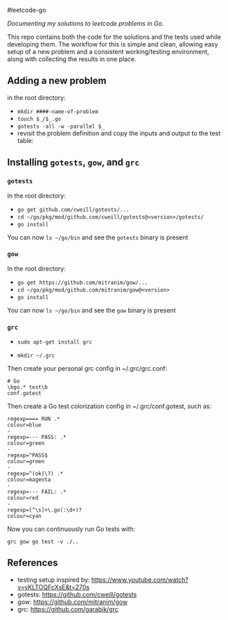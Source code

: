 #leetcode-go

*Documenting my solutions to leetcode problems in Go.*

This repo contains both the code for the solutions and the tests used while developing them.
The workflow for this is simple and clean, allowing easy setup of a new problem and
a consistent working/testing environment, along with collecting the results in one place.


## Adding a new problem

in the root directory:

- `mkdir ####-name-of-problem`
- `touch $_/$_.go`
- `gotests -all -w -parallel $_`
- revisit the problem definition and copy the inputs and output to the test table:



## Installing `gotests`, `gow`, and `grc`

### `gotests`

In the root directory:

- `go get github.com/cweill/gotests/...`
- `cd ~/go/pkg/mod/github.com/cweill/gotests@<version>/gotests/`
- `go install`

You can now `ls ~/go/bin` and see the `gotests` binary is present

### `gow`

In the root directory:

- `go get https://github.com/mitranim/gow/...`
- `cd ~/go/pkg/mod/github.com/mitranim/gow@<version>`
- `go install`

You can now `ls ~/go/bin` and see the `gow` binary is present

### `grc`

- `sudo apt-get install grc`

- `mkdir ~/.grc`

Then create your personal grc config in ~/.grc/grc.conf:

```
# Go
\bgo.* test\b
conf.gotest
```

Then create a Go test colorization config in ~/.grc/conf.gotest, such as:

```
regexp==== RUN .*
colour=blue
-
regexp=--- PASS: .*
colour=green
-
regexp=^PASS$
colour=green
-
regexp=^(ok|\?) .*
colour=magenta
-
regexp=--- FAIL: .*
colour=red
-
regexp=[^\s]+\.go(:\d+)?
colour=cyan
```

Now you can continuously run Go tests with:

`grc gow go test -v ./..`


## References

- testing setup inspired by: https://www.youtube.com/watch?v=yKLTOQFcXsE&t=270s
- gotests: https://github.com/cweill/gotests
- gow: https://github.com/mitranim/gow
- grc: https://github.com/garabik/grc
